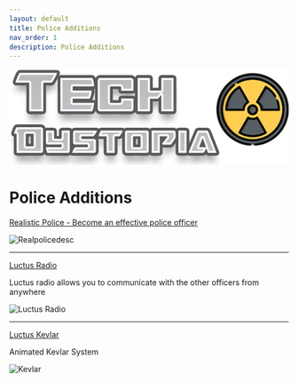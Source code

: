 ```yaml
---
layout: default
title: Police Additions
nav_order: 1
description: Police Additions
---
```


![TDRPBanner](https://github.com/McTiddies4Lunch/McTiddies4Lunch.github.io/blob/main/assets/TDBanner.png)


# **Police Additions**

[Realistic Police - Become an effective police officer](https://www.gmodstore.com/market/view/realistic-police-the-best-realistic-police-script)

![Realpolicedesc](https://i.gyazo.com/9d9e1efe411e5254e1ef40c2d4b915a0.png)

***

[Luctus Radio](https://luctus.at/darkrp.html)

Luctus radio allows you to communicate with the other officers from anywhere

![Luctus Radio](https://luctus.at/images/luctus_radio.png)

***

[Luctus Kevlar](https://luctus.at/darkrp.html)

Animated Kevlar System

![Kevlar](https://i.gyazo.com/7e48701ee1605e3d74f135f53a95ea23.png)
